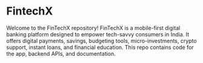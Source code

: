 # FintechX
Welcome to the FinTechX repository! FinTechX is a mobile-first digital banking platform designed to empower tech-savvy consumers in India. It offers digital payments, savings, budgeting tools, micro-investments, crypto support, instant loans, and financial education. This repo contains code for the app, backend APIs, and documentation.
